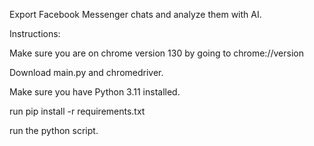 Export Facebook Messenger chats and analyze them with AI.

Instructions:

Make sure you are on chrome version 130 by going to chrome://version

Download main.py and chromedriver.

Make sure you have Python 3.11 installed.

run pip install -r requirements.txt

run the python script.
